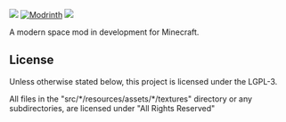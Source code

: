 [![](http://cf.way2muchnoise.eu/full_566124_dowloads.svg)](https://www.curseforge.com/minecraft/mc-mods/apollo "CurseForge")
[![Modrinth](https://img.shields.io/modrinth/dt/rQU8oPFc)](https://modrinth.com/mod/apollo "Modrinth")
![](http://cf.way2muchnoise.eu/versions/566124_latest.svg)

A modern space mod in development for Minecraft.

## License

Unless otherwise stated below, this project is licensed under the LGPL-3.

All files in the "src/\*/resources/assets/\*/textures" directory or any subdirectories, are licensed under "All Rights Reserved"
